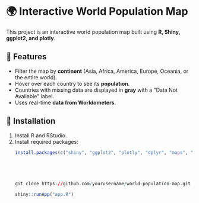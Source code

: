 # 🌍 Interactive World Population Map

This project is an interactive world population map built using **R, Shiny, ggplot2, and plotly**.

## 📌 Features
- Filter the map by **continent** (Asia, Africa, America, Europe, Oceania, or the entire world).
- Hover over each country to see its **population**.
- Countries with missing data are displayed in **gray** with a "Data Not Available" label.
- Uses real-time **data from Worldometers**.

## 🚀 Installation
1. Install R and RStudio.
2. Install required packages:
   ```r
   install.packages(c("shiny", "ggplot2", "plotly", "dplyr", "maps", "rvest", "magrittr"))





   git clone https://github.com/yourusername/world-population-map.git

   shiny::runApp("app.R")


